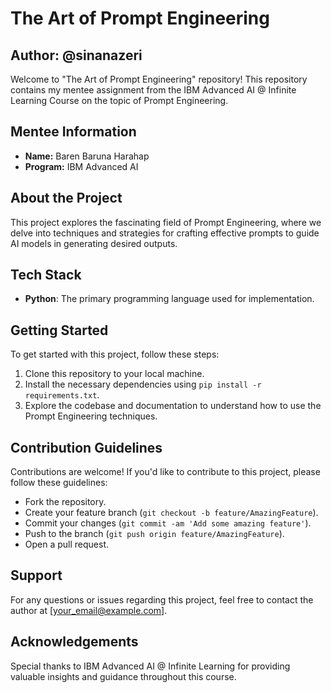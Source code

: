 # The Art of Prompt Engineering
## Author: @sinanazeri

Welcome to "The Art of Prompt Engineering" repository! This repository contains my mentee assignment from the IBM Advanced AI @ Infinite Learning Course on the topic of Prompt Engineering.

## Mentee Information
- **Name:** Baren Baruna Harahap
- **Program:** IBM Advanced AI

## About the Project
This project explores the fascinating field of Prompt Engineering, where we delve into techniques and strategies for crafting effective prompts to guide AI models in generating desired outputs.

## Tech Stack
- **Python**: The primary programming language used for implementation.

## Getting Started
To get started with this project, follow these steps:
1. Clone this repository to your local machine.
2. Install the necessary dependencies using `pip install -r requirements.txt`.
3. Explore the codebase and documentation to understand how to use the Prompt Engineering techniques.

## Contribution Guidelines
Contributions are welcome! If you'd like to contribute to this project, please follow these guidelines:
- Fork the repository.
- Create your feature branch (`git checkout -b feature/AmazingFeature`).
- Commit your changes (`git commit -am 'Add some amazing feature'`).
- Push to the branch (`git push origin feature/AmazingFeature`).
- Open a pull request.

## Support
For any questions or issues regarding this project, feel free to contact the author at [your_email@example.com].

## Acknowledgements
Special thanks to IBM Advanced AI @ Infinite Learning for providing valuable insights and guidance throughout this course.
